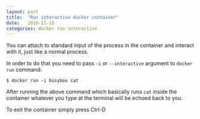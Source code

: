 ```yaml
---
layout: post
title:  "Run interactive docker container"
date:   2016-11-15
categories: docker run interactive
---
```


You can attach to standard input of the process in the container and interact with it, just like a normal process.

In order to do that you need to pass `-i` or `--interactive` argument to `docker run` command:

    $ docker run -i busybox cat

After running the above command which basically runs `cat` inside the container whatever you type at the terminal will be echoed back to you.

To exit the container simply press Ctrl-D
